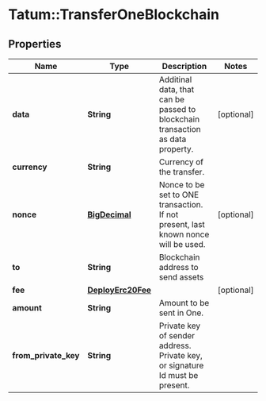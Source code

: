 # Tatum::TransferOneBlockchain

## Properties
Name | Type | Description | Notes
------------ | ------------- | ------------- | -------------
**data** | **String** | Additinal data, that can be passed to blockchain transaction as data property. | [optional] 
**currency** | **String** | Currency of the transfer. | 
**nonce** | [**BigDecimal**](BigDecimal.md) | Nonce to be set to ONE transaction. If not present, last known nonce will be used. | [optional] 
**to** | **String** | Blockchain address to send assets | 
**fee** | [**DeployErc20Fee**](DeployErc20Fee.md) |  | [optional] 
**amount** | **String** | Amount to be sent in One. | 
**from_private_key** | **String** | Private key of sender address. Private key, or signature Id must be present. | 

